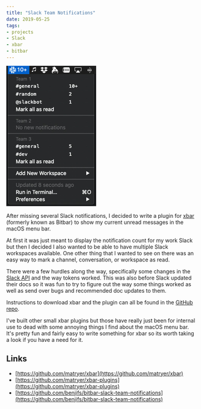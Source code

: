 ```yaml
---
title: "Slack Team Notifications"
date: 2019-05-25
tags:
- projects
- Slack
- xbar
- bitbar
---
```


<p class="img-block">
	<img src="/uploads/1632289020_slack.jpg" alt="Slack Team Notifications screenshot" />
</p>

After missing several Slack notifications, I decided to write a plugin for [xbar](https://github.com/matryer/xbar) (formerly known as Bitbar) to show my current unread messages in the macOS menu bar.

At first it was just meant to display the notification count for my work Slack but then I decided I also wanted to be able to have multiple Slack workspaces available. One other thing that I wanted to see on there was an easy way to mark a channel, conversation, or workspace as read.

There were a few hurdles along the way, specifically some changes in the [Slack API](https://api.slack.com/) and the way tokens worked. This was also before Slack updated their docs so it was fun to try to figure out the way some things worked as well as send over bugs and recommended doc updates to them.

Instructions to download xbar and the plugin can all be found in the [GitHub repo](https://github.com/benjifs/bitbar-slack-team-notifications).

I've built other small xbar plugins but those have really just been for internal use to dead with some annoying things I find about the macOS menu bar. It's pretty fun and fairly easy to write something for xbar so its worth taking a look if you have a need for it.

## Links

- [https://github.com/matryer/xbar](https://github.com/matryer/xbar)
- [https://github.com/matryer/xbar-plugins](https://github.com/matryer/xbar-plugins)
- [https://github.com/benjifs/bitbar-slack-team-notifications](https://github.com/benjifs/bitbar-slack-team-notifications)
